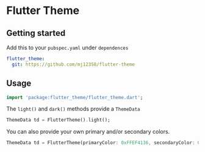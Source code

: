 # Flutter Theme

## Getting started

Add this to your `pubspec.yaml` under `dependences`

```yaml
flutter_theme:
  git: https://github.com/mj12358/flutter-theme
```

## Usage
```dart
import 'package:flutter_theme/flutter_theme.dart';
```

The `light()` and `dark()` methods provide a `ThemeData`

```dart
ThemeData td = FlutterTheme().light();
```

You can also provide your own primary and/or secondary colors.

```dart
ThemeData td = FlutterTheme(primaryColor: 0xFFEF4136, secondaryColor: 0xFFFBB040).dark();
```